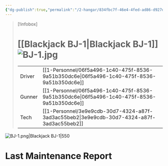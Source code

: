 ```yaml
---
{"dg-publish":true,"permalink":"/2-hangar/834fbc7f-46e4-4fed-ad86-d927dfd1a3eb/"}
---
```


> [!infobox]
> # [[Blackjack BJ-1\|Blackjack BJ-1]] ![BJ-1.jpg](/img/user/z_Assets/Mechs/BJ-1.jpg)
> | | |
> | - | - |
> | Driver | [[1-Personnel/06f5a496-1c40-475f-8536-9a51b350dc6e\|06f5a496-1c40-475f-8536-9a51b350dc6e]] |
> | Gunner | [[1-Personnel/06f5a496-1c40-475f-8536-9a51b350dc6e\|06f5a496-1c40-475f-8536-9a51b350dc6e]] |
> | Tech | [[1-Personnel/3e9e9cdb-30d7-4324-a87f-3ad3ac55beb2\|3e9e9cdb-30d7-4324-a87f-3ad3ac55beb2]] |

![BJ-1.png|Blackjack BJ-1|550](/img/user/z_Assets/Mech%20Sheets/BJ-1.png)

# Last Maintenance Report
